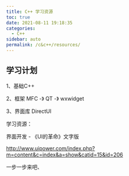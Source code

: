 ```yaml
---
title: C++ 学习资源
toc: true
date: 2021-08-11 19:18:35
categories: 
  - C++
sidebar: auto
permalink: /c&c++/resources/
---
```


## 学习计划

1、基础C++ 

2、框架 MFC -》  QT -》 wxwidget

3、界面库 DirectUI

学习资源：

界面开发 - 《UI的革命》文字版 

http://www.uipower.com/index.php?m=content&c=index&a=show&catid=15&id=206

一步一步来吧、
